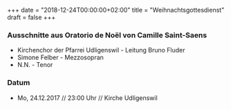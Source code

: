 ﻿+++
date = "2018-12-24T00:00:00+02:00"
title = "Weihnachtsgottesdienst"
draft = false
+++

### Ausschnitte aus Oratorio de Noël von Camille Saint-Saens

* Kirchenchor der Pfarrei Udligenswil - Leitung Bruno Fluder
* Simone Felber - Mezzosopran
* N.N. - Tenor


### Datum

* Mo, 24.12.2017 // 23:00 Uhr // Kirche Udligenswil

